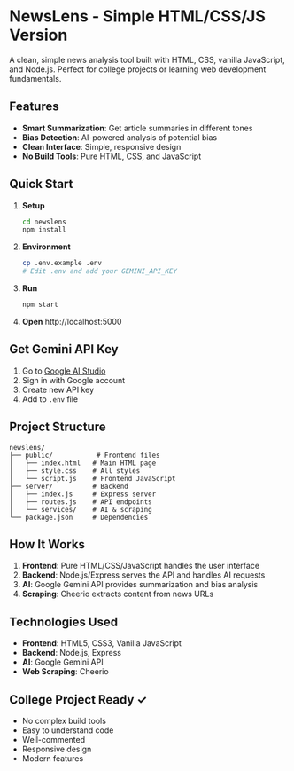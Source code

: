 # NewsLens - Simple HTML/CSS/JS Version

A clean, simple news analysis tool built with HTML, CSS, vanilla JavaScript, and Node.js. Perfect for college projects or learning web development fundamentals.

## Features

- **Smart Summarization**: Get article summaries in different tones
- **Bias Detection**: AI-powered analysis of potential bias
- **Clean Interface**: Simple, responsive design
- **No Build Tools**: Pure HTML, CSS, and JavaScript

## Quick Start

1. **Setup**
   ```bash
   cd newslens
   npm install
   ```

2. **Environment**
   ```bash
   cp .env.example .env
   # Edit .env and add your GEMINI_API_KEY
   ```

3. **Run**
   ```bash
   npm start
   ```

4. **Open** http://localhost:5000

## Get Gemini API Key

1. Go to [Google AI Studio](https://ai.google.dev/)
2. Sign in with Google account
3. Create new API key
4. Add to `.env` file

## Project Structure

```
newslens/
├── public/           # Frontend files
│   ├── index.html   # Main HTML page
│   ├── style.css    # All styles
│   └── script.js    # Frontend JavaScript
├── server/          # Backend
│   ├── index.js     # Express server
│   ├── routes.js    # API endpoints
│   └── services/    # AI & scraping
└── package.json     # Dependencies
```

## How It Works

1. **Frontend**: Pure HTML/CSS/JavaScript handles the user interface
2. **Backend**: Node.js/Express serves the API and handles AI requests
3. **AI**: Google Gemini API provides summarization and bias analysis
4. **Scraping**: Cheerio extracts content from news URLs

## Technologies Used

- **Frontend**: HTML5, CSS3, Vanilla JavaScript
- **Backend**: Node.js, Express
- **AI**: Google Gemini API
- **Web Scraping**: Cheerio

## College Project Ready ✓

- No complex build tools
- Easy to understand code
- Well-commented
- Responsive design
- Modern features